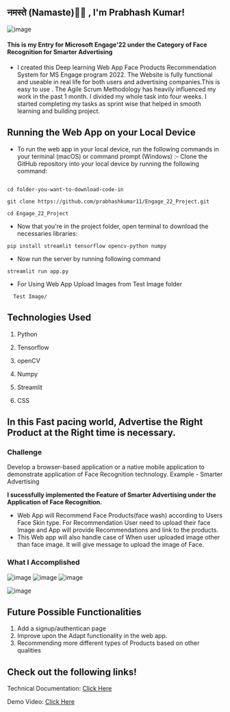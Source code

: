 ## नमस्ते (Namaste)🙏🏻 , I'm Prabhash Kumar!

![image](https://user-images.githubusercontent.com/76423490/170848708-292c0879-6dbf-4f17-abf2-3c306fecdc5b.png)


#### This is my Entry for Microsoft Engage'22 under the Category of Face Recognition for Smarter Advertising
- I created this Deep learning Web App Face Products Recommendation System for MS Engage program 2022. The Website is fully functional and useable in real life for both users and advertising companies.This is easy to use . The Agile Scrum Methodology has heavily influenced my work in the past 1 month. I divided my whole task into four weeks. I started completing my tasks as sprint wise that helped in smooth learning and building project.

## Running the Web App on your Local Device

- To run the web app in your local device, run the following commands in your terminal (macOS) or command prompt (Windows) :-
Clone the GitHub repository into your local device by running the following command:
```

cd folder-you-want-to-download-code-in

git clone https://github.com/prabhashkumar11/Engage_22_Project.git

cd Engage_22_Project

```
- Now that you're in the project folder, open terminal to download the necessaries libraries:
```
pip install streamlit tensorflow opencv-python numpy

```
- Now run the server by running following command
```
streamlit run app.py

```
- For Using Web App Upload Images from Test Image folder
```
  Test Image/
```
## Technologies Used

1. Python

2. Tensorflow

3. openCV

4. Numpy

5. Streamlit

6. CSS

## In this Fast pacing world, Advertise the Right Product at the Right time is necessary.

### Challenge
Develop a browser-based application or a native mobile application to demonstrate application of Face Recognition technology.
Example - Smarter Advertising

**I sucessfully implemented the Feature of Smarter Advertising under the Application of Face Recognition.**
- Web App will Recommend Face Products(face wash) according to Users Face Skin type. For Recommendation User need to upload their face Image and App will provide Recommendations and link to the products.
- This Web app will also handle case of When user uploaded image other than face image. It will give message to upload the image of Face.

### What I Accomplished

![image](https://user-images.githubusercontent.com/76423490/170849462-47c18218-5164-442a-bbb7-5eebe4f29a86.png)
![image](https://user-images.githubusercontent.com/76423490/170849917-5a619b58-25e8-4119-b03b-1591a85da47b.png)
![image](https://user-images.githubusercontent.com/76423490/170860493-90c9ff3b-c044-4ef5-95b2-953a98911c1e.png)

![image](https://user-images.githubusercontent.com/76423490/170851450-3a07770c-e364-449f-8d45-0f38b85e9193.png)


## Future Possible Functionalities

1. Add a signup/authentican page
2. Improve upon the Adapt functionality in the web app.
3. Recommending more different types of Products based on other qualities

## Check out the following links!

Technical Documentation: [Click Here](https://drive.google.com/drive/folders/1hwgqKNfJrMhFsjgGf3UlZB-9i5RrWcDT?usp=sharing)


Demo Video: [Click Here](https://www.youtube.com/watch?v=oMyjZ7DLobA)

